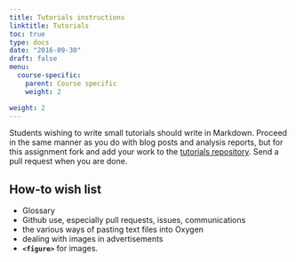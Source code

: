 ```yaml
---
title: Tutorials instructions
linktitle: Tutorials
toc: true
type: docs
date: "2016-09-30"
draft: false
menu:
  course-specific:
    parent: Course specific
    weight: 2

weight: 2
---
```


Students wishing to write small tutorials should write in Markdown. Proceed in the same manner as you do with blog posts and analysis reports, but for this assignment fork and add your work to the [tutorials repository](https://github.com/dig-eg-gaz/tutorials). Send a pull request when you are done.

## How-to wish list

- Glossary
- Github use, especially pull requests, issues, communications
- the various ways of pasting text files into Oxygen
- dealing with images in advertisements
- **`<figure>`** for images.
